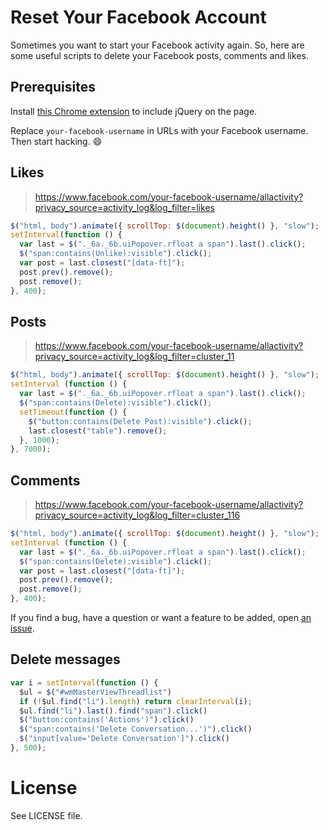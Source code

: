Reset Your Facebook Account
===========================

Sometimes you want to start your Facebook activity again. So, here are some useful scripts to delete your Facebook posts, comments and likes.

## Prerequisites
Install [this Chrome extension](https://chrome.google.com/webstore/detail/jquery-injector/indebdooekgjhkncmgbkeopjebofdoid?hl=en) to include jQuery on the page.

Replace `your-facebook-username` in URLs with your Facebook username. Then start hacking. :smile:

## Likes

> https://www.facebook.com/your-facebook-username/allactivity?privacy_source=activity_log&log_filter=likes

```js
$("html, body").animate({ scrollTop: $(document).height() }, "slow");
setInterval(function () {
  var last = $("._6a._6b.uiPopover.rfloat a span").last().click();
  $("span:contains(Unlike):visible").click();
  var post = last.closest("[data-ft]");
  post.prev().remove();
  post.remove();
}, 400);
```

## Posts

> https://www.facebook.com/your-facebook-username/allactivity?privacy_source=activity_log&log_filter=cluster_11

```js
$("html, body").animate({ scrollTop: $(document).height() }, "slow");
setInterval (function () {
  var last = $("._6a._6b.uiPopover.rfloat a span").last().click();
  $("span:contains(Delete):visible").click();
  setTimeout(function () {
    $("button:contains(Delete Post):visible").click();
    last.closest("table").remove();
  }, 1000);
}, 7000);
```

## Comments

> https://www.facebook.com/your-facebook-username/allactivity?privacy_source=activity_log&log_filter=cluster_116

```js
$("html, body").animate({ scrollTop: $(document).height() }, "slow");
setInterval (function () {
  var last = $("._6a._6b.uiPopover.rfloat a span").last().click();
  $("span:contains(Delete):visible").click();
  var post = last.closest("[data-ft]");
  post.prev().remove();
  post.remove();
}, 400);
```

If you find a bug, have a question or want a feature to be added, open [an issue](https://github.com/IonicaBizau/reset-your-facebook-account/issues).

## Delete messages

```js
var i = setInterval(function () {
  $ul = $("#wmMasterViewThreadlist")
  if (!$ul.find("li").length) return clearInterval(i);
  $ul.find("li").last().find("span").click()
  $("button:contains('Actions')").click()
  $("span:contains('Delete Conversation...')").click()
  $("input[value='Delete Conversation']").click()
}, 500);
```

# License
See LICENSE file.

